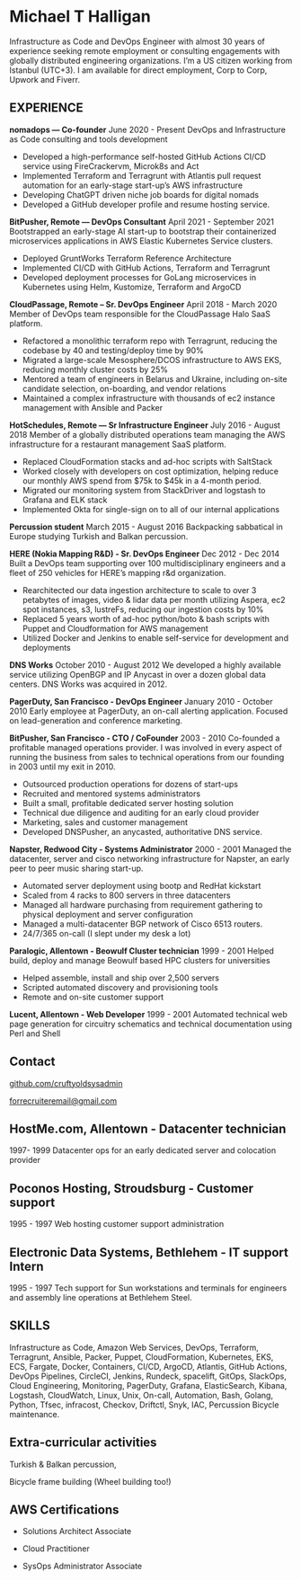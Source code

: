 # Michael T Halligan

Infrastructure as Code and DevOps Engineer with almost 30 years of experience seeking remote employment or consulting engagements with globally distributed engineering organizations. I’m a US citizen working from Istanbul (UTC+3). I am available for direct employment, Corp to Corp, Upwork and Fiverr.

## EXPERIENCE

**nomadops — Co-founder**
June 2020 - Present
DevOps and Infrastructure as Code consulting and tools development

- Developed  a high-performance self-hosted GitHub Actions CI/CD service using FireCrackervm, Microk8s and Act
- Implemented Terraform and Terragrunt with Atlantis pull request automation for an early-stage start-up’s AWS infrastructure
- Developing ChatGPT driven niche job boards for digital nomads 
- Developed a GitHub developer profile and resume hosting service. 

**BitPusher, Remote — DevOps Consultant**
April 2021 - September 2021
Bootstrapped  an early-stage AI start-up to bootstrap their containerized microservices applications in AWS Elastic Kubernetes Service clusters. 

- Deployed GruntWorks Terraform Reference Architecture 
- Implemented  CI/CD with GitHub Actions, Terraform and Terragrunt
- Developed deployment processes for GoLang microservices in Kubernetes using Helm, Kustomize, Terraform and ArgoCD 

**CloudPassage, Remote – Sr. DevOps Engineer**
April 2018 - March  2020
Member of DevOps team responsible for the CloudPassage Halo SaaS platform.

- Refactored a monolithic terraform repo with Terragrunt,  reducing the codebase by 40 and testing/deploy time by 90%
- Migrated a large-scale Mesosphere/DCOS infrastructure to AWS EKS, reducing monthly cluster costs by 25%
- Mentored a team of engineers in Belarus and Ukraine, including on-site candidate selection, on-boarding, and vendor relations
- Maintained a complex infrastructure with thousands of ec2 instance management with Ansible and Packer 

**HotSchedules, Remote  — Sr Infrastructure Engineer**
July 2016 - August 2018
Member of a globally distributed operations team managing the AWS infrastructure for a restaurant management  SaaS platform. 

- Replaced CloudFormation stacks and ad-hoc scripts with SaltStack
- Worked closely with developers on cost optimization, helping reduce our monthly  AWS spend  from $75k to $45k in a 4-month period.
- Migrated our monitoring system from StackDriver and logstash to Grafana and ELK stack
- Implemented Okta for single-sign on to all of our internal applications

**Percussion student**
March 2015 - August 2016
Backpacking sabbatical in  Europe studying  Turkish and Balkan  percussion. 

**HERE (Nokia Mapping R&D) - Sr. DevOps Engineer**
Dec 2012  - Dec 2014
Built a  DevOps team  supporting  over 100 multidisciplinary engineers and a fleet of 250 vehicles for HERE’s mapping r&d organization. 

- Rearchitected our data ingestion architecture to scale to over 3 petabytes of images, video & lidar data per month utilizing Aspera, ec2 spot instances, s3, lustreFs, reducing our ingestion costs by 10%
- Replaced 5 years worth of ad-hoc python/boto & bash scripts with Puppet and Cloudformation for AWS management
- Utilized Docker and Jenkins to enable self-service for development and deployments

**DNS Works**
October 2010 - August 2012
We developed a  highly available service utilizing OpenBGP and IP Anycast in over a dozen global data centers. DNS Works was acquired in 2012.

**PagerDuty,  San Francisco - DevOps Engineer**
January 2010 - October 2010
Early employee at PagerDuty, an on-call alerting application. Focused on lead-generation and conference marketing. 

**BitPusher,  San Francisco - CTO / CoFounder**
2003 - 2010
Co-founded a profitable managed operations  provider.   I was involved in every aspect of running the business from sales to technical operations from our founding in 2003 until my exit in 2010. 

- Outsourced production operations for dozens of start-ups 
- Recruited and mentored systems administrators
- Built a small, profitable dedicated server hosting solution
- Technical due diligence and auditing for an early cloud provider
- Marketing, sales and customer management 
- Developed  DNSPusher,  an anycasted,  authoritative DNS service. 

**Napster, Redwood City - Systems Administrator**
2000 - 2001
Managed the datacenter, server and cisco networking infrastructure for Napster, an early peer to peer music sharing start-up. 

- Automated server deployment using bootp and RedHat kickstart
- Scaled from 4  racks to 800 servers in three datacenters
- Managed all hardware purchasing from requirement gathering to physical deployment and server configuration
- Managed a multi-datacenter BGP network of Cisco 6513 routers.
- 24/7/365 on-call (I slept under my desk a lot)

**Paralogic, Allentown - Beowulf Cluster technician**
1999 - 2001
Helped build, deploy and manage Beowulf based HPC clusters for universities 

- Helped assemble, install and ship over 2,500 servers 
- Scripted automated discovery and provisioning  tools
- Remote and on-site customer support

**Lucent, Allentown - Web Developer**
1999 - 2001
Automated technical web page generation for circuitry schematics and technical documentation using  Perl and Shell

## Contact

[github.com/cruftyoldsysadmin](github.com/cruftyoldsysadmin)

[forrecruiteremail@gmail.com](mailto:forrecruiteremail@gmail.com)
## HostMe.com, Allentown - Datacenter technician
1997- 1999
Datacenter ops for an early dedicated server and colocation provider 

## Poconos Hosting, Stroudsburg - Customer support
1995 - 1997
Web hosting customer support administration

## Electronic Data Systems, Bethlehem - IT support Intern
1995 - 1997
Tech support for Sun workstations and terminals for engineers and assembly line operations at Bethlehem Steel.


## SKILLS

Infrastructure as Code,  Amazon Web Services, DevOps, Terraform, Terragrunt, Ansible, Packer, Puppet, CloudFormation,  Kubernetes, EKS,  ECS,  Fargate, Docker, Containers, CI/CD,  ArgoCD, Atlantis, GitHub Actions, DevOps Pipelines, CircleCI, Jenkins, Rundeck, spacelift,  GitOps, SlackOps,  Cloud Engineering, Monitoring, PagerDuty, Grafana, ElasticSearch, Kibana, Logstash, CloudWatch, Linux, Unix, On-call, Automation, Bash, Golang, Python,  Tfsec, infracost, Checkov, Driftctl, Snyk, IAC, Percussion Bicycle maintenance. 

## Extra-curricular activities

Turkish & Balkan percussion, 

Bicycle frame building (Wheel building too!)

## AWS Certifications

* Solutions Architect Associate

* Cloud Practitioner

* SysOps Administrator Associate

